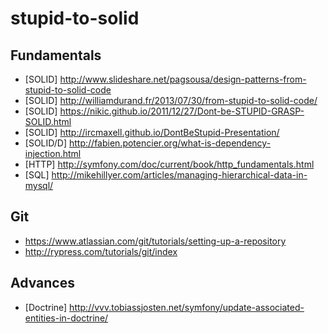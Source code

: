 # stupid-to-solid

## Fundamentals
  - [SOLID] http://www.slideshare.net/pagsousa/design-patterns-from-stupid-to-solid-code
  - [SOLID] http://williamdurand.fr/2013/07/30/from-stupid-to-solid-code/
  - [SOLID] https://nikic.github.io/2011/12/27/Dont-be-STUPID-GRASP-SOLID.html
  - [SOLID] http://ircmaxell.github.io/DontBeStupid-Presentation/
  - [SOLID/D] http://fabien.potencier.org/what-is-dependency-injection.html
  - [HTTP] http://symfony.com/doc/current/book/http_fundamentals.html
  - [SQL] http://mikehillyer.com/articles/managing-hierarchical-data-in-mysql/

## Git
  - https://www.atlassian.com/git/tutorials/setting-up-a-repository
  - http://rypress.com/tutorials/git/index

## Advances
  - [Doctrine] http://vvv.tobiassjosten.net/symfony/update-associated-entities-in-doctrine/
